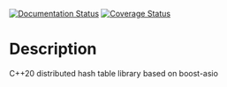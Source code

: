 [![Documentation Status](https://readthedocs.org/projects/kademlia-cpp/badge/?version=master)](https://kademlia-cpp.readthedocs.io/en/latest/?badge=master)
[![Coverage Status](https://coveralls.io/repos/github/DavidKeller/kademlia/badge.svg?branch=master)](https://coveralls.io/github/DavidKeller/kademlia?branch=master)

# Description
C++20 distributed hash table library based on boost-asio

